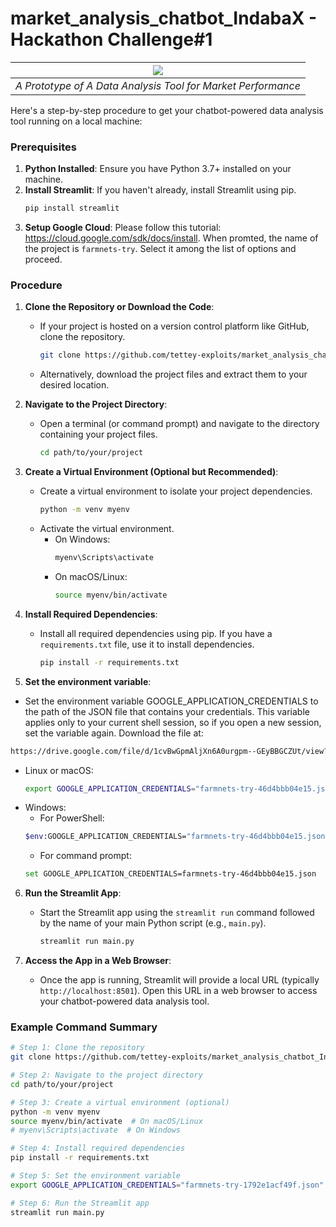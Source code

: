 # market_analysis_chatbot_IndabaX - Hackathon Challenge#1
| <img src="https://github.com/tettey-exploits/market_analysis_chatbot_IndabaX/blob/main/Screenshot%20from%202024-07-13%2000-37-24.png?raw=true"> |
|:--:| 
| *A Prototype of A Data Analysis Tool for Market Performance* |



Here's a step-by-step procedure to get your chatbot-powered data analysis tool running on a local machine:

### Prerequisites
1. **Python Installed**: Ensure you have Python 3.7+ installed on your machine.
2. **Install Streamlit**: If you haven't already, install Streamlit using pip.
   ```sh
   pip install streamlit
   ```
3. **Setup Google Cloud**: Please follow this tutorial: https://cloud.google.com/sdk/docs/install. When promted, the name of the project is `farmnets-try`. Select it among the list of options and proceed.

### Procedure

1. **Clone the Repository or Download the Code**:
   - If your project is hosted on a version control platform like GitHub, clone the repository.
     ```sh
     git clone https://github.com/tettey-exploits/market_analysis_chatbot_IndabaX.git
     ```
   - Alternatively, download the project files and extract them to your desired location.

2. **Navigate to the Project Directory**:
   - Open a terminal (or command prompt) and navigate to the directory containing your project files.
     ```sh
     cd path/to/your/project
     ```

3. **Create a Virtual Environment (Optional but Recommended)**:
   - Create a virtual environment to isolate your project dependencies.
     ```sh
     python -m venv myenv
     ```
   - Activate the virtual environment.
     - On Windows:
       ```sh
       myenv\Scripts\activate
       ```
     - On macOS/Linux:
       ```sh
       source myenv/bin/activate
       ```

4. **Install Required Dependencies**:
   - Install all required dependencies using pip. If you have a `requirements.txt` file, use it to install dependencies.
     ```sh
     pip install -r requirements.txt
     ```

5. **Set the environment variable**:
  - Set the environment variable GOOGLE_APPLICATION_CREDENTIALS to the path of the JSON file that contains your credentials. This variable applies only to your current shell session, so if you open a new session, set the variable again.
  Download the file at:
  ```sh
  https://drive.google.com/file/d/1cvBwGpmAljXn6A0urgpm--GEyBBGCZUt/view?usp=sharing
  ```
  - Linux or macOS:
    ```sh
    export GOOGLE_APPLICATION_CREDENTIALS="farmnets-try-46d4bbb04e15.json"
    ```
  - Windows:
    - For PowerShell:
    ```sh
    $env:GOOGLE_APPLICATION_CREDENTIALS="farmnets-try-46d4bbb04e15.json"
    ```
    - For command prompt:
    ```sh
    set GOOGLE_APPLICATION_CREDENTIALS=farmnets-try-46d4bbb04e15.json
    ```


6. **Run the Streamlit App**:
   - Start the Streamlit app using the `streamlit run` command followed by the name of your main Python script (e.g., `main.py`).
     ```sh
     streamlit run main.py
     ```

7. **Access the App in a Web Browser**:
   - Once the app is running, Streamlit will provide a local URL (typically `http://localhost:8501`). Open this URL in a web browser to access your chatbot-powered data analysis tool.

### Example Command Summary

```sh
# Step 1: Clone the repository
git clone https://github.com/tettey-exploits/market_analysis_chatbot_IndabaX.git

# Step 2: Navigate to the project directory
cd path/to/your/project

# Step 3: Create a virtual environment (optional)
python -m venv myenv
source myenv/bin/activate  # On macOS/Linux
# myenv\Scripts\activate  # On Windows

# Step 4: Install required dependencies
pip install -r requirements.txt

# Step 5: Set the environment variable
export GOOGLE_APPLICATION_CREDENTIALS="farmnets-try-1792e1acf49f.json"

# Step 6: Run the Streamlit app
streamlit run main.py
```
